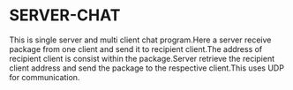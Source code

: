 # SERVER-CHAT
This is single server and multi client chat program.Here a server receive package from one client and send it to recipient 
client.The address of recipient client is consist within the package.Server retrieve the recipient client address and send the package to the respective client.This uses UDP for communication.
